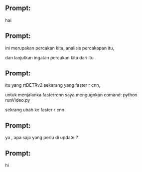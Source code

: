 ## Prompt:
hai

## Prompt:
ini merupakan percakan kita, analisis percakapan itu,

dan lanjutkan ingatan percakan kita dari itu

## Prompt:
itu yang rtDETRv2 sekarang yang faster r cnn,

untuk menjalanka fasterrcnn saya mengugnkan comand: python runVideo.py

sekrang ubah ke faster r cnn

## Prompt:
ya , apa saja yang perlu di update ?

## Prompt:
hi

